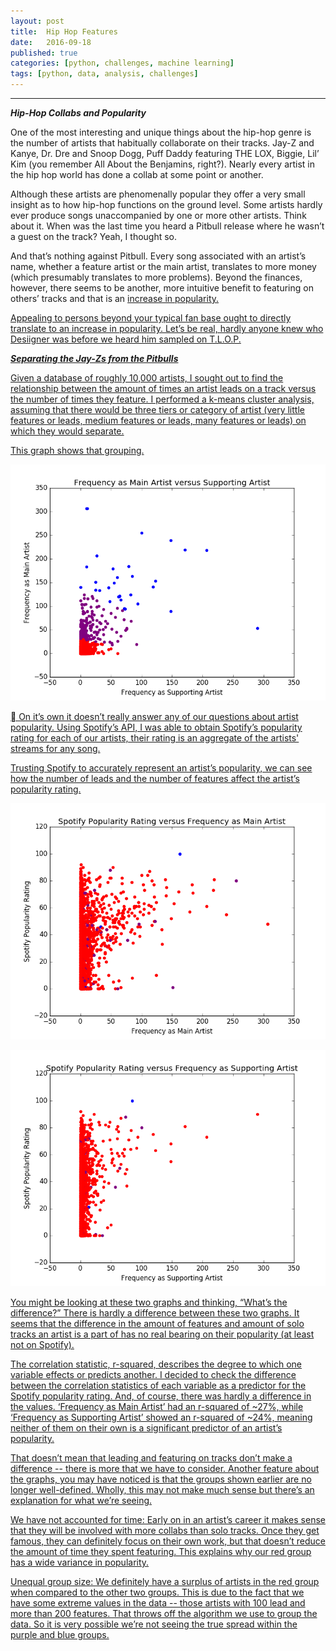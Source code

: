 ```yaml
---
layout: post
title:  Hip Hop Features
date:   2016-09-18
published: true
categories: [python, challenges, machine learning]
tags: [python, data, analysis, challenges]
---
```



***************
***Hip-Hop Collabs and Popularity***


One of the most interesting and unique things about the hip-hop genre is the
number of artists that habitually collaborate on their tracks. Jay-Z and Kanye,
Dr. Dre and Snoop Dogg, Puff Daddy featuring THE LOX, Biggie, Lil’ Kim (you
remember All About the Benjamins, right?). Nearly every artist in the hip hop
world has done a collab at some point or another.

Although these artists are phenomenally popular they offer a very small insight
as to how hip-hop functions on the ground level. Some artists hardly ever
produce songs unaccompanied by one or more other artists. Think about it. When
was the last time you heard a Pitbull release where he wasn’t a guest on the
track? Yeah, I thought so.

And that’s nothing against Pitbull. Every song associated with an artist’s name,
whether a feature artist or the main artist, translates to more money (which
presumably translates to more problems). Beyond the finances, however, there
seems to be another, more intuitive benefit to featuring on others’ tracks and
that is an <u>increase in popularity.

Appealing to persons beyond your typical fan base ought to directly translate
to an increase in popularity. Let’s be real, hardly anyone knew who Desiigner
was before we heard him sampled on T.L.O.P.

***Separating the Jay-Zs from the Pitbulls***

Given a database of roughly 10,000 artists, I sought out to find the relationship
between the amount of times an artist leads on a track versus the number of
times they feature. I performed a k-means cluster analysis, assuming that there would be
three tiers or category of artist (very little features or leads, medium features
or leads, many features or leads) on which they would separate.



This graph shows that grouping.

![](assets/Main_v_support.png)





On it’s own it doesn’t really answer any of our questions about artist popularity.
Using Spotify’s API, I was able to obtain Spotify’s popularity rating for each
of our artists, their rating is an aggregate of the artists' streams for any song.

Trusting Spotify to accurately represent an artist’s popularity, we can see how
the number of leads and the number of features affect the artist’s popularity rating.

![](assets/Main_v_popularity.png)

![](assets/MSupport_v_popularity.png)




You might be looking at these two graphs and thinking, “What’s the difference?”
There is hardly a difference between these two graphs. It seems that
the difference in the amount of features and amount of solo tracks an artist is
a part of has no real bearing on their popularity (at least not on Spotify).


The correlation statistic, r-squared, describes the degree to which one variable
effects or predicts another. I decided to check the difference between the
correlation statistics of each variable as a predictor for the Spotify popularity
rating. And, of course, there was hardly a difference in the values.
‘Frequency as Main Artist’ had an r-squared of ~27%, while ‘Frequency as Supporting
Artist’ showed an r-squared of ~24%, meaning neither of them on their own is a
significant predictor of an artist’s popularity.

That doesn’t mean that leading and featuring on tracks don’t make a difference -- there
is more that we have to consider. Another feature about the graphs, you may have
noticed is that the groups shown earlier are no longer well-defined. Wholly, this
may not make much sense but there’s an explanation for what we’re seeing.

We have not accounted for time: Early on in an artist’s career it makes sense that
they will be involved with more collabs than solo tracks. Once they get famous,
they can definitely focus on their own work, but that doesn’t reduce the amount
of time they spent featuring. This explains why our red group has a wide variance
in popularity.

Unequal group size: We definitely have a surplus of artists in the red group when
compared to the other two groups. This is due to the fact that we have some extreme
values in the data -- those artists with 100 lead and more than 200 features.
That throws off the algorithm we use to group the data. So it is very possible
we’re not seeing the true spread within the purple and blue groups.
